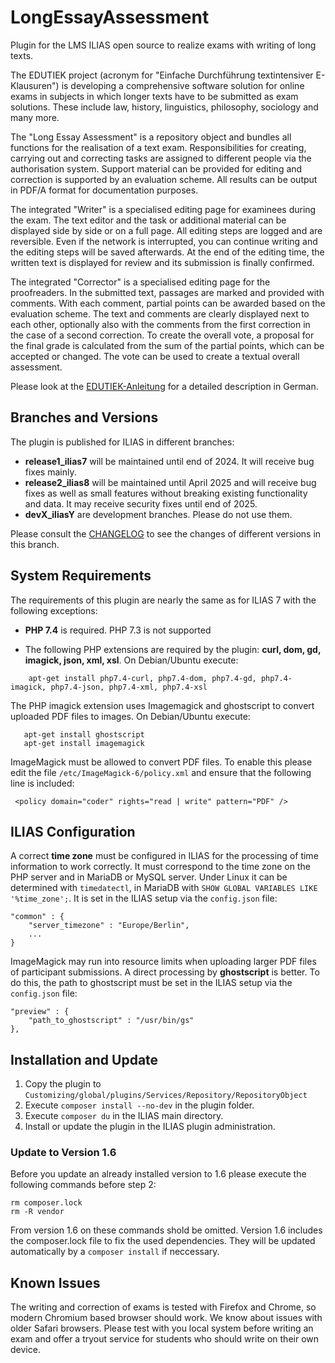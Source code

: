# LongEssayAssessment
Plugin for the LMS ILIAS open source to realize exams with writing of long texts.

The EDUTIEK project (acronym for "Einfache Durchführung textintensiver E-Klausuren") is developing a comprehensive software solution for online exams in subjects in which longer texts have to be submitted as exam solutions. These include law, history, linguistics, philosophy, sociology and many more.

The "Long Essay Assessment" is a repository object and bundles all functions for the realisation of a text exam. Responsibilities for creating, carrying out and correcting tasks are assigned to different people via the authorisation system. Support material can be provided for editing and correction is supported by an evaluation scheme. All results can be output in PDF/A format for documentation purposes.

The integrated "Writer" is a specialised editing page for examinees during the exam. The text editor and the task or additional material can be displayed side by side or on a full page. All editing steps are logged and are reversible. Even if the network is interrupted, you can continue writing and the editing steps will be saved afterwards. At the end of the editing time, the written text is displayed for review and its submission is finally confirmed.

The integrated "Corrector" is a specialised editing page for the proofreaders. In the submitted text, passages are marked and provided with comments. With each comment, partial points can be awarded based on the evaluation scheme. The text and comments are clearly displayed next to each other, optionally also with the comments from the first correction in the case of a second correction. To create the overall vote, a proposal for the final grade is calculated from the sum of the partial points, which can be accepted or changed. The vote can be used to create a textual overall assessment.

Please look at the [EDUTIEK-Anleitung](docs/EDUTIEK-Anleitung.pdf) for a detailed description in German.

## Branches and Versions

The plugin is published for ILIAS in different branches:

* **release1_ilias7** will be maintained until end of 2024. It will receive bug fixes mainly.
* **release2_ilias8** will be maintained until April 2025 and will receive bug fixes as well as small features without breaking existing functionality and data. It may receive security fixes until end of 2025.
* **devX_iliasY** are development branches. Please do not use them.

Please consult the [CHANGELOG](CHANGELOG.md) to see the changes of different versions in this branch.

## System Requirements

The requirements of this plugin are nearly the same as for ILIAS 7 with the following exceptions:

* **PHP 7.4** is required. PHP 7.3 is not supported

* The following PHP extensions are required by the plugin: **curl, dom, gd, imagick, json, xml, xsl**. On Debian/Ubuntu execute:

````
    apt-get install php7.4-curl, php7.4-dom, php7.4-gd, php7.4-imagick, php7.4-json, php7.4-xml, php7.4-xsl
````
The PHP imagick extension uses Imagemagick and ghostscript to convert uploaded PDF files to images. On Debian/Ubuntu execute:

 ````
    apt-get install ghostscript
    apt-get install imagemagick
````

ImageMagick must be allowed to convert PDF files. To enable this please edit the file `/etc/ImageMagick-6/policy.xml` and 
ensure that the following line is ìncluded:

````
 <policy domain="coder" rights="read | write" pattern="PDF" />
````

## ILIAS Configuration

A correct **time zone** must be configured in ILIAS for the processing of time information to work correctly. It must correspond to the time zone on the PHP server and in MariaDB or MySQL server. Under Linux it can be determined with `timedatectl`, in MariaDB with `SHOW GLOBAL VARIABLES LIKE '%time_zone';`.  It is set in the ILIAS setup via the `config.json` file:

``` 
"common" : {
    "server_timezone" : "Europe/Berlin",
    ...
}
```

ImageMagick may run into resource limits when uploading larger PDF files of participant submissions. A direct processing by **ghostscript** is better. To do this, the path to ghostscript must be set in the ILIAS setup via the `config.json` file:

```
"preview" : {
    "path_to_ghostscript" : "/usr/bin/gs"
},
```


## Installation and Update

1. Copy the plugin to `Customizing/global/plugins/Services/Repository/RepositoryObject`
2. Execute `composer install --no-dev` in the plugin folder.
3. Execute `composer du` in the ILIAS main directory.
4. Install or update the plugin in the ILIAS plugin administration.

### Update to Version 1.6

Before you update an already installed version to 1.6 please execute the following commands before step 2:

````
rm composer.lock
rm -R vendor
````
From version 1.6 on these commands shold be omitted. Version 1.6 includes the composer.lock file to fix the used dependencies. They will be updated automatically by a `composer install` if neccessary.

## Known Issues

The writing and correction of exams is tested with Firefox and Chrome, so modern Chromium based browser should work. We know about issues with older Safari browsers. Please test with you local system before writing an exam and offer a tryout service for students who should write on their own device.
